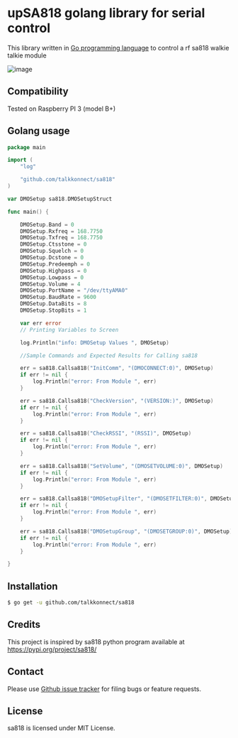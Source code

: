 upSA818 golang library for serial control
=======================================

This library written in [Go programming language](https://golang.org/) to control a rf sa818 walkie talkie module

![image](https://raw.github.com/talkkonnect/sa818/master/images/sa818.jpg)

Compatibility
-------------
Tested on Raspberry PI 3 (model B+)

Golang usage
------------

```go
package main

import (
	"log"

	"github.com/talkkonnect/sa818"
)

var DMOSetup sa818.DMOSetupStruct

func main() {

	DMOSetup.Band = 0
	DMOSetup.Rxfreq = 168.7750
	DMOSetup.Txfreq = 168.7750
	DMOSetup.Ctsstone = 0
	DMOSetup.Squelch = 0
	DMOSetup.Dcstone = 0
	DMOSetup.Predeemph = 0
	DMOSetup.Highpass = 0
	DMOSetup.Lowpass = 0
	DMOSetup.Volume = 4
	DMOSetup.PortName = "/dev/ttyAMA0"
	DMOSetup.BaudRate = 9600
	DMOSetup.DataBits = 8
	DMOSetup.StopBits = 1

	var err error
	// Printing Variables to Screen

	log.Println("info: DMOSetup Values ", DMOSetup)

	//Sample Commands and Expected Results for Calling sa818

	err = sa818.Callsa818("InitComm", "(DMOCONNECT:0)", DMOSetup)
	if err != nil {
		log.Println("error: From Module ", err)
	}

	err = sa818.Callsa818("CheckVersion", "(VERSION:)", DMOSetup)
	if err != nil {
		log.Println("error: From Module ", err)
	}

	err = sa818.Callsa818("CheckRSSI", "(RSSI)", DMOSetup)
	if err != nil {
		log.Println("error: From Module ", err)
	}

	err = sa818.Callsa818("SetVolume", "(DMOSETVOLUME:0)", DMOSetup)
	if err != nil {
		log.Println("error: From Module ", err)
	}

	err = sa818.Callsa818("DMOSetupFilter", "(DMOSETFILTER:0)", DMOSetup)
	if err != nil {
		log.Println("error: From Module ", err)
	}

	err = sa818.Callsa818("DMOSetupGroup", "(DMOSETGROUP:0)", DMOSetup)
	if err != nil {
		log.Println("error: From Module ", err)
	}

}
```

Installation
------------

```bash
$ go get -u github.com/talkkonnect/sa818
```

Credits
-------

This project is inspired by sa818 python program available at https://pypi.org/project/sa818/

Contact
-------

Please use [Github issue tracker](https://github.com/talkkonnect/max7219/issues) for filing bugs or feature requests.

License
-------

sa818 is licensed under MIT License.


